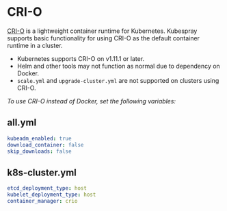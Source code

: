 # CRI-O

[CRI-O] is a lightweight container runtime for Kubernetes.
Kubespray supports basic functionality for using CRI-O as the default container runtime in a cluster.

* Kubernetes supports CRI-O on v1.11.1 or later.
* Helm and other tools may not function as normal due to dependency on Docker.
* `scale.yml` and `upgrade-cluster.yml` are not supported on clusters using CRI-O.

_To use CRI-O instead of Docker, set the following variables:_

## all.yml

```yaml
kubeadm_enabled: true
download_container: false
skip_downloads: false
```

## k8s-cluster.yml

```yaml
etcd_deployment_type: host
kubelet_deployment_type: host
container_manager: crio
```

[CRI-O]: https://cri-o.io/
